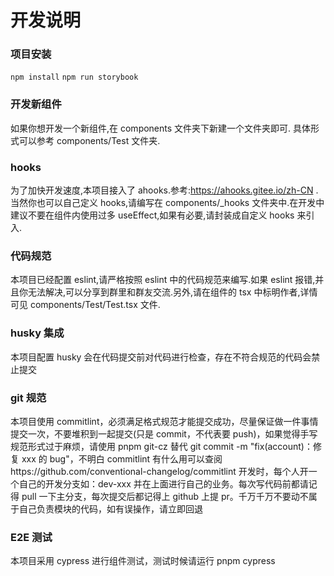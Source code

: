 # 开发说明

### 项目安装

`npm install`
`npm run storybook`

### 开发新组件

如果你想开发一个新组件,在 components 文件夹下新建一个文件夹即可.
具体形式可以参考 components/Test 文件夹.

### hooks

为了加快开发速度,本项目接入了 ahooks.参考:https://ahooks.gitee.io/zh-CN .当然你也可以自己定义 hooks,请编写在 components/\_hooks 文件夹中.在开发中建议不要在组件内使用过多 useEffect,如果有必要,请封装成自定义 hooks 来引入.

### 代码规范

本项目已经配置 eslint,请严格按照 eslint 中的代码规范来编写.如果 eslint 报错,并且你无法解决,可以分享到群里和群友交流.另外,请在组件的 tsx 中标明作者,详情可见 components/Test/Test.tsx 文件.

### husky 集成

本项目配置 husky 会在代码提交前对代码进行检查，存在不符合规范的代码会禁止提交

### git 规范

本项目使用 commitlint，必须满足格式规范才能提交成功，尽量保证做一件事情提交一次，不要堆积到一起提交(只是 commit，不代表要 push)，如果觉得手写规范形式过于麻烦，请使用 pnpm git-cz 替代 git commit -m "fix(account)：修复 xxx 的 bug"，不明白 commitlint 有什么用可以查阅https://github.com/conventional-changelog/commitlint
开发时，每个人开一个自己的开发分支如：dev-xxx 并在上面进行自己的业务。每次写代码前都请记得 pull 一下主分支，每次提交后都记得上 github 上提 pr。千万千万不要动不属于自己负责模块的代码，如有误操作，请立即回退

### E2E 测试

本项目采用 cypress 进行组件测试，测试时候请运行 pnpm cypress

